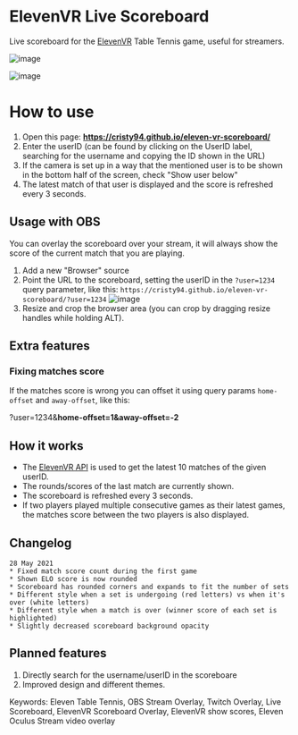 # ElevenVR Live Scoreboard
Live scoreboard for the [ElevenVR](https://www.elevenvr.net/) Table Tennis game, useful for streamers.

![image](https://user-images.githubusercontent.com/1384885/119359058-80b87800-bca9-11eb-8570-310fb80159f7.png)

![image](https://user-images.githubusercontent.com/1384885/119359118-92018480-bca9-11eb-9816-91d427e38566.png)

# How to use

1. Open this page: **https://cristy94.github.io/eleven-vr-scoreboard/**
2. Enter the userID (can be found by clicking on the UserID label, searching for the username and copying the ID shown in the URL)
3. If the camera is set up in a way that the mentioned user is to be shown in the bottom half of the screen, check "Show user below"
4. The latest match of that user is displayed and the score is refreshed every 3 seconds.

## Usage with OBS

You can overlay the scoreboard over your stream, it will always show the score of the current match that you are playing.

1. Add a new "Browser" source
2. Point the URL to the scoreboard, setting the userID in the `?user=1234` query parameter, like this:
`https://cristy94.github.io/eleven-vr-scoreboard/?user=1234`
![image](https://user-images.githubusercontent.com/1384885/117724984-cd4d7f00-b1e4-11eb-9d2f-63a90de5a0bc.png)  
3. Resize and crop the browser area (you can crop by dragging resize handles while holding ALT).


## Extra features

### Fixing matches score

If the matches score is wrong you can offset it using query params `home-offset` and `away-offset`, like this: 

?user=1234&**home-offset=1&away-offset=-2**


## How it works

* The [ElevenVR API](https://www.elevenvr.club/accounts/60531/matches) is used to get the latest 10 matches of the given userID.
* The rounds/scores of the last match are currently shown.
* The scoreboard is refreshed every 3 seconds.
* If two players played multiple consecutive games as their latest games, the matches score between the two players is also displayed.

## Changelog

```
28 May 2021
* Fixed match score count during the first game
* Shown ELO score is now rounded
* Scoreboard has rounded corners and expands to fit the number of sets
* Different style when a set is undergoing (red letters) vs when it's over (white letters)
* Different style when a match is over (winner score of each set is highlighted)
* Slightly decreased scoreboard background opacity
```

## Planned features

1. Directly search for the username/userID in the scoreboare
2. Improved design and different themes.


Keywords: Eleven Table Tennis, OBS Stream Overlay, Twitch Overlay, Live Scoreboard, ElevenVR Scoreboard Overlay, ElevenVR show scores, Eleven Oculus Stream video overlay
